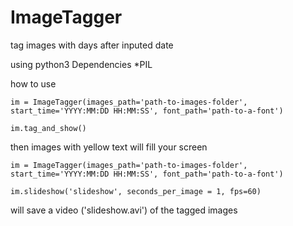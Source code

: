 # ImageTagger
tag images with days after inputed date

using python3
Dependencies
  *PIL
  
how to use

```
im = ImageTagger(images_path='path-to-images-folder', start_time='YYYY:MM:DD HH:MM:SS', font_path='path-to-a-font')

im.tag_and_show()

```
then images with yellow text will fill your screen

```
im = ImageTagger(images_path='path-to-images-folder', start_time='YYYY:MM:DD HH:MM:SS', font_path='path-to-a-font')

im.slideshow('slideshow', seconds_per_image = 1, fps=60)

```
will save a video ('slideshow.avi') of the tagged images
